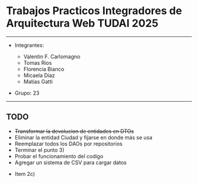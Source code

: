 # Trabajos Practicos Integradores de Arquitectura Web TUDAI 2025

---

- Integrantes:
  - Valentin F. Carlomagno
  - Tomas Rios
  - Florencia Bianco
  - Micaela Díaz
  - Matias Gatti

- Grupo: 23

---

## TODO
- ~~Transformar la devolucion de entidades en DTOs~~
- Eliminar la entidad Ciudad y fijarse en donde más se usa
- Reemplazar todos los DAOs por repositorios
- Terminar el punto 3)
- Probar el funcionamiento del codigo
- Agregar un sistema de CSV para cargar datos
+ Item 2c)
